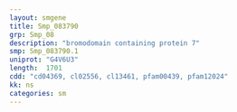 ```yaml
---
layout: smgene
title: Smp_083790
grp: Smp_08
description: "bromodomain containing protein 7"
smp: Smp_083790.1
uniprot: "G4V6U3"
length:  1701
cdd: "cd04369, cl02556, cl13461, pfam00439, pfam12024"
kk: ns
categories: sm
---
```

